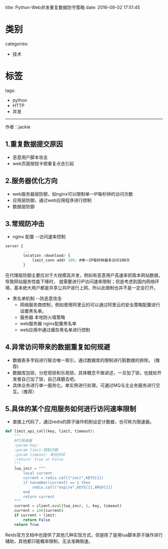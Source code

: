 title: Python-Web并发重复数据防守策略
date: 2016-09-02 17:51:45
# 类别
categories:
  - 技术
# 标签
tags:
  - python
  - HTTP
  - 并发
---
作者：jackie

## 1.重复数据提交原因
* 恶意用户脚本攻击
* web页面按钮卡顿重复点击引起

## 2.服务器优化方向
* web服务器层防御，如nginx可以限制单一IP每秒钟的访问次数
* 应用层防御，通过web应用程序进行控制
* 数据层防御

## 3.常规防冲击
* nginx 配置 --访问速率控制
```javascript
server {
        ...
        location /download/ {
            limit_conn addr 100; #单一IP每秒钟最多访问100次
        }
```
在代理层防御主要应对于大规模高并发，例如有恶意用户高速率抓取本网站数据，导致网站服务性能下降时，
就需要进行IP访问速率限制；但是考虑到国内网络环境，基本绝大用户都是共享公共IP进行上网，所以此限制也并不是一定会打开。

* 黑名单机制 --防恶意攻击
    * 网络服务商控制，例如使用阿里云的可以通过阿里云的安全策略配置进行设置黑名单。
    * 服务器 本地防火墙策略
    * web服务器 nginx配置黑名单
    * web应用中通过缓存黑名单进行控制

## 4.异常访问带来的数据重复如何规避
* 数据表多字段进行联合唯一索引，通过数据库的限制进行脏数据的排除。 (推荐)
* 数据库加锁，分悲观锁和乐观锁，具体概念不做讲述，一旦加了锁，也就给开发者自己加了锁，自己琢磨去吧。
* 具体业务进行单一服务化，单实例进行处理，可通过MQ与主业务服务进行交互。（推荐）

## 5.具体的某个应用服务如何进行访问速率限制
* 直接上代码了，通过redis的原子操作机制设定计数器，也可称为限速器。
```python
def limit_api_call(key, limit, timeout):
    """
    API限速器
    :param key:
    :param limit:限制次数
    :param timeout: 单位时间
    :return: True or False
    """
    lua_incr = """
        local current
        current = redis.call("incr",KEYS[1])
        if tonumber(current) == 1 then
            redis.call("expire",KEYS[1],ARGV[1])
        end
        return current
    """
    current = client.eval(lua_incr, 1, key, timeout)
    current = int(current)
    if current > limit:
        return False
    return True
```
Reids官方文档中也提供了其他几种实现方式，但是除了是用lua脚本原子操作进行辅助，其他都只能概率限制，无法准确限速。